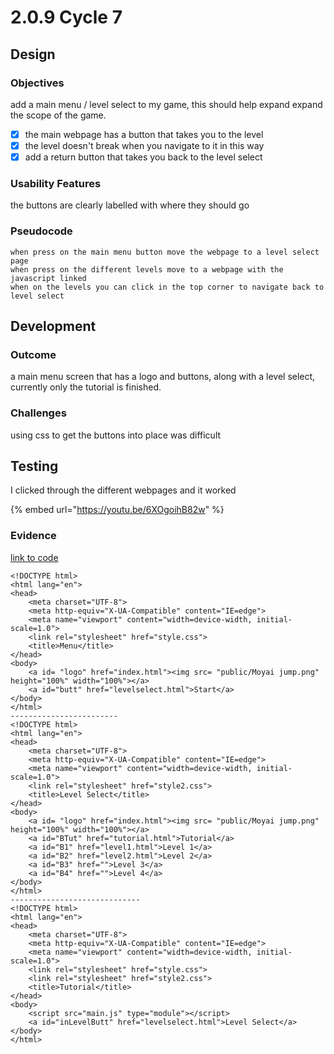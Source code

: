# 2.0.9 Cycle 7

## Design

### Objectives

add a main menu / level select to my game, this should help expand expand the scope of the game.

* [x] the main webpage has a button that takes you to the level
* [x] the level doesn't break when you navigate to it in this way
* [x] add a return button that takes you back to the level select

### Usability Features

the buttons are clearly labelled with where they should go

### Pseudocode

```
when press on the main menu button move the webpage to a level select page
when press on the different levels move to a webpage with the javascript linked
when on the levels you can click in the top corner to navigate back to level select
```

## Development

### Outcome

a main menu screen that has a logo and buttons, along with a level select, currently only the tutorial is finished.

### Challenges

using css to get the buttons into place was difficult

## Testing

I clicked through the different webpages and it worked

{% embed url="https://youtu.be/6XOgoihB82w" %}

### Evidence

[link to code](https://github.com/Ca-Hay/CollisionDetection3D)

```
<!DOCTYPE html>
<html lang="en">
<head>
    <meta charset="UTF-8">
    <meta http-equiv="X-UA-Compatible" content="IE=edge">
    <meta name="viewport" content="width=device-width, initial-scale=1.0">
    <link rel="stylesheet" href="style.css">
    <title>Menu</title>
</head>
<body>
    <a id= "logo" href="index.html"><img src= "public/Moyai jump.png" height="100%" width="100%"></a>
    <a id="butt" href="levelselect.html">Start</a>
</body>
</html>
------------------------
<!DOCTYPE html>
<html lang="en">
<head>
    <meta charset="UTF-8">
    <meta http-equiv="X-UA-Compatible" content="IE=edge">
    <meta name="viewport" content="width=device-width, initial-scale=1.0">
    <link rel="stylesheet" href="style2.css">
    <title>Level Select</title>
</head>
<body>
    <a id= "logo" href="index.html"><img src= "public/Moyai jump.png" height="100%" width="100%"></a>
    <a id="BTut" href="tutorial.html">Tutorial</a>
    <a id="B1" href="level1.html">Level 1</a>
    <a id="B2" href="level2.html">Level 2</a>
    <a id="B3" href="">Level 3</a>
    <a id="B4" href="">Level 4</a>
</body>
</html>
-----------------------------
<!DOCTYPE html>
<html lang="en">
<head>
    <meta charset="UTF-8">
    <meta http-equiv="X-UA-Compatible" content="IE=edge">
    <meta name="viewport" content="width=device-width, initial-scale=1.0">
    <link rel="stylesheet" href="style.css">
    <link rel="stylesheet" href="style2.css">
    <title>Tutorial</title>
</head>
<body>
    <script src="main.js" type="module"></script>
    <a id="inLevelButt" href="levelselect.html">Level Select</a>
</body>
</html>
```
